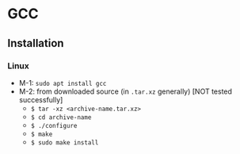# GCC

## Installation
### Linux
* M-1: `sudo apt install gcc`
* M-2: from downloaded source (in `.tar.xz` generally) [NOT tested successfully]
	- `$ tar -xz <archive-name.tar.xz>`
	- `$ cd archive-name`
	- `$ ./configure`
	- `$ make`
	- `$ sudo make install`

